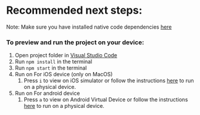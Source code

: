 # Recommended next steps:

Note: Make sure you have installed native code dependencies [here](https://reactnative.dev/docs/environment-setup#installing-dependencies)

### To preview and run the project on your device:

1. Open project folder in <u>Visual Studio Code</u>
2. Run `npm install` in the terminal
3. Run `npm start` in the terminal
4. Run on For iOS device (only on MacOS)
   1. Press `i` to view on iOS simulator or follow the instructions [here](https://docs.expo.dev/workflow/run-on-device/) to run on a physical device.
5. Run on For android device
   1. Press `a` to view on Android Virtual Device or follow the instructions [here](https://docs.expo.dev/workflow/run-on-device/) to run on a physical device.
